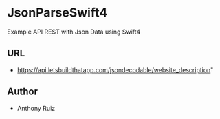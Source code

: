 # JsonParseSwift4
Example API REST with Json Data using Swift4

## URL

- https://api.letsbuildthatapp.com/jsondecodable/website_description"

## Author
- Anthony Ruiz 
